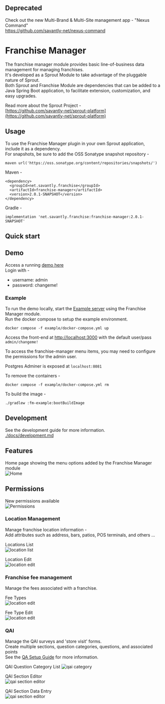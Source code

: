 ## Deprecated
Check out the new Multi-Brand & Multi-Site management app - "Nexus Command"  
https://github.com/savantly-net/nexus-command  


# Franchise Manager 
The franchise manager module provides basic line-of-business data management for managing franchises.  
It's developed as a Sprout Module to take advantage of the pluggable nature of Sprout.  
Both Sprout and Franchise Module are dependencies that can be added to a Java Spring Boot application, to facilitate extension, customization, and easy upgrades.   

Read more about the Sprout Project -  
[https://github.com/savantly-net/sprout-platform](https://github.com/savantly-net/sprout-platform)

## Usage
To use the Franchise Manager plugin in your own Sprout application, include it as a dependency.  
For snapshots, be sure to add the OSS Sonatype snapshot repository -  

`maven url('https://oss.sonatype.org/content/repositories/snapshots/')`


Maven - 
```
<dependency>
  <groupId>net.savantly.franchise</groupId>
  <artifactId>franchise-manager</artifactId>
  <version>2.0.1-SNAPSHOT</version>
</dependency>
```

Gradle - 
```
implementation 'net.savantly.franchise:franchise-manager:2.0.1-SNAPSHOT'
```

## Quick start

## Demo 
Access a running [demo here](https://franchise-manager.herokuapp.com/)  
Login with -  
- username: admin
- password: changeme!

### Example
To run the demo locally, start the [Example server](./example) using the Franchise Manager module.  
Run the docker compose to setup the example environment.  

```
docker compose -f example/docker-compose.yml up
```

Access the front-end at [http://localhost:3000](http://localhost:3000) 
with the default user/pass `admin/changeme!`

To access the franchise-manager menu items, you may need to configure the permissions for the admin user.  

Postgres Adminer is exposed at `localhost:8081`

To remove the containers -  

```
docker compose -f example/docker-compose.yml rm
```

To build the image - 
```
./gradlew :fm-example:bootBuildImage
```

## Development 

See the development guide for more information.  
[./docs/development.md](./docs/development.md)

## Features

Home page showing the menu options added by the Franchise Manager module  
![Home](./docs/images/home.png)  

## Permissions  
New permissions available  
![Permissions](./docs/images/permissions.png)  

### Location Management

Manage franchise location information -  
Add attributes such as address, bars, patios, POS terminals, and others ...  

Locations List  
![location list](./docs/images/location_list.png)  

Location Edit   
![location edit](./docs/images/location_edit.png)  

### Franchise fee management  

Manage the fees associated with a franchise.  

Fee Types   
![location edit](./docs/images/fee_types.png)  

Fee Type Edit   
![location edit](./docs/images/fee_type_edit.png)  

### QAI 

Manage the QAI surveys and 'store visit' forms.  
Create multiple sections, question categories, questions, and associated points  
See the [QA Setup Guide](./docs/qa.md) for more information.  

QAI Question Category List
![qai category](./docs/images/qai_category_list.png)  

QAI Section Editor  
![qai section editor](./docs/images/qai_section_edit.png)  

QAI Section Data Entry  
![qai section editor](./docs/images/qai_section_data_entry.png)  

